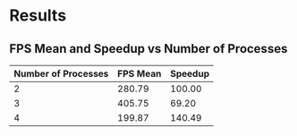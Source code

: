 # Results
## FPS Mean and Speedup vs Number of Processes

| Number of Processes | FPS Mean | Speedup |
|---------------------|----------|---------|
| 2 | 280.79 | 100.00 |
| 3 | 405.75 | 69.20 |
| 4 | 199.87 | 140.49 |

